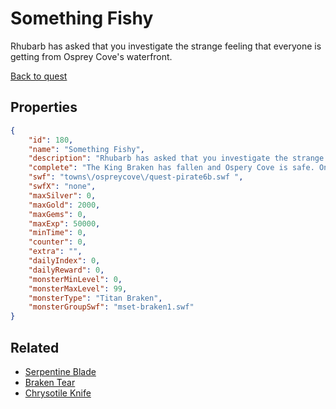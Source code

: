 # Something Fishy

Rhubarb has asked that you investigate the strange feeling that everyone is getting from Osprey Cove's waterfront.

[Back to quest](../quests.md)

## Properties

```json
{
    "id": 180,
    "name": "Something Fishy",
    "description": "Rhubarb has asked that you investigate the strange feeling that everyone is getting from Osprey Cove's waterfront.",
    "complete": "The King Braken has fallen and Ospery Cove is safe. Once again you have proven yourself to be a loyal pirate, and King Braken will think twice before sticking his slimey head out of the ocean ever again.",
    "swf": "towns\/ospreycove\/quest-pirate6b.swf ",
    "swfX": "none",
    "maxSilver": 0,
    "maxGold": 2000,
    "maxGems": 0,
    "maxExp": 50000,
    "minTime": 0,
    "counter": 0,
    "extra": "",
    "dailyIndex": 0,
    "dailyReward": 0,
    "monsterMinLevel": 0,
    "monsterMaxLevel": 99,
    "monsterType": "Titan Braken",
    "monsterGroupSwf": "mset-braken1.swf"
}
```

## Related

- [Serpentine Blade](../items/1343-serpentine-blade.md)
- [Braken Tear](../items/1344-braken-tear.md)
- [Chrysotile Knife](../items/1345-chrysotile-knife.md)

